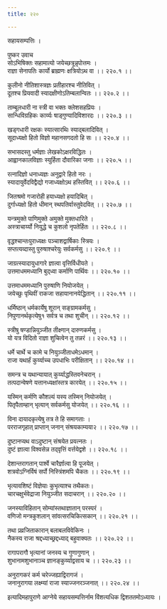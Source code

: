 ```yaml
---
title: २२०

---
```

सहायसम्पत्तिः ।  
  
पुष्कर उवाच  
सोऽभिषिक्तः सहामात्यो जयेच्छत्रून्नृपोत्तमः ।  
राज्ञा सेनापतिः कार्यो ब्राह्मणः क्षत्रियोऽथ वा ।। २२०.१ ।।  
  
कुलीनो नीतिशास्त्रज्ञः प्रतीहारश्च नीतिवित् ।  
दूतश्च प्रियवादी स्यादक्षीणोऽतिम्बलान्वितः ।। २२०.२ ।।  
  
ताम्बूलधारी ना स्त्री वा भक्तः क्लेशसहप्रियः ।  
सान्धिविग्रहिकः कार्य्यः षाड्‌गुण्यादिविशारदः ।। २२०.३ ।।  
  
खड्‌गधारी रक्षकः स्यात्सारथिः स्याद्‌बलादिवित् ।  
सूदाध्यक्षो हितो विज्ञो महानसगदतो हि सः ।। २२०.४ ।।  
  
सभासदस्तु धर्मज्ञाः लेखकोऽक्षरविद्धितः ।  
आह्वानकालविज्ञाः स्युर्हिता दौवारिका जनाः ।। २२०.५ ।।  
  
रत्नादिज्ञो धनाध्यज्ञः अनुद्वारे हितो नरः ।  
स्यादायुर्वेदविद्वैद्यो गजाध्यक्षोऽथ हस्तिवित् ।। २२०.६ ।।  
  
जितश्रमो गजारोही हयाध्यक्षो हयादिबित् ।  
दुर्गाध्यक्षो हितो धीमान् स्थपतिर्वास्तुवेदवित् ।। २२०.७ ।।  
  
यन्त्रमुक्ते पाणिमुक्ते अमुक्ते मुक्तधारिते ।  
अस्त्राचार्य्यो नियुद्धे च कुशलो नृपतेर्हितः ।। २२०.८ ।।  
  
वृद्धश्चान्तःपुराध्यक्षः पञ्चाशद्वार्षिकाः स्त्रियः ।  
सप्तत्यव्दास्तु पुरुषाश्चरेयुः सर्वकर्मसु ।। २२०.९ ।।  
  
जाग्रत्स्यादायुधागारे ज्ञात्वा वृत्तिर्विधीयते ।  
उत्तमाधममध्यानि बुद्‌ध्वा कर्माणि पार्थिवः ।। २२०.१० ।।  
  
उत्तमाधममध्यानि पुरुषाणि नियोजयेत् ।  
जयेच्छुः पृथिवीं राकजा सहायानानयेद्धितान् ।। २२०.११ ।।  
  
धर्मिष्ठान् धर्मकार्येषु शूरान् सङ्‌ग्रामकर्मसु ।  
निपुणानर्थकृत्येषु१ सर्वत्र च तथा शुचीन् ।। २२०.१२ ।।  
  
स्त्रीषु षण्डान्नियुञ्जीत तीक्ष्णान् दारुणकर्मसु ।  
यो यत्र विदितो राज्ञा शुचित्वेन तु तन्नरं ।। २२०.१३ ।।  
  
धर्मे चार्थे च कामे च नियुञ्जीताधमेऽधमान् ।  
राजा यथार्हं कुर्य्याच्च उपधाभिः परीक्षितान् ।। २२०.१४ ।।  
  
समन्त्र च यथान्यायात् कुर्य्याद्धस्तिवनेचरान् ।  
तत्पदान्वेषणे यत्तानध्यक्षांस्तत्र कारयेत् ।। २२०.१५ ।।  
  
यस्मिन् कर्मणि कौशल्यं यस्य तस्मिन् नियोजयेत् ।  
पितृपैताम्हान् भृत्यान् सर्वकर्मसु योजयेत् ।। २२०.१६ ।।  
  
विना दायादकृत्येषु तत्र ते हि समागताः ।  
परराजगृहात् प्राप्तान् जनान् संश्रयकाम्यया२ ।। २२०.१७ ।।  
  
दुष्टानप्यथ वाऽदुष्टान् संश्रयेत प्रयत्नतः ।  
दुष्टं ज्ञात्वा विश्वसेन्न तद्‌वृत्तिं वर्त्तयेद्वशे ।। २२०.१८ ।।  
  
देशान्तरागतान् पार्श्वे चारैर्ज्ञात्वा हि पूजयेत् ।  
शत्रवोऽग्निर्विषं सर्पो निस्त्रिंशमपि चैकतः ।। २२०.१९ ।।  
  
भृत्यावशिष्टं विज्ञेयाः कुभृत्याश्च तथैकतः।  
चारचक्षुर्भवेद्राजा नियुञ्जीत सदाचरान् ।। २२०.२० ।।  
  
जनस्याविहितान् सोम्यांस्तथाज्ञातान् परस्परं ।  
वणिजो मन्त्रकुशलान् सांवत्सरचिकित्सकान् ।। २२०.२१ ।।  
  
तथा प्रव्रजिताकारान् बलाबलविवेकिनः ।  
नैकस्य राजा श्रद्दध्याच्छ्रद्दध्याद् बहुवाक्यतः ।। २२०.२२ ।।  
  
रागापरागौ भृत्यानां जनस्य च गुणागुणान् ।  
शुभानामशुभानाञ्च ज्ञानङ्कुर्य्याद्वसाय च ।। २२०.२३ ।।  
  
अनुरागकरं कर्म चरेज्जह्याद्विरागजं ।  
जनानुरागया लक्ष्म्यां राजा स्याज्जनरञ्जनात् ।। २२०.२४ ।।  
  
इत्यादिमहापुराणे आग्नेये सहायसम्पत्तिर्नाम विंशत्यधिक द्विशततमोऽध्यायः ।